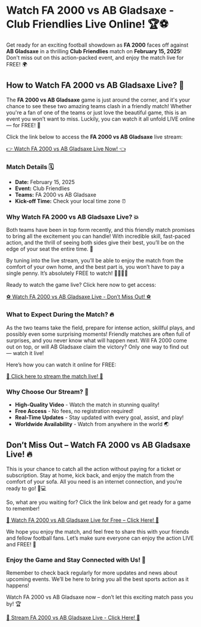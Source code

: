 # Watch FA 2000 vs AB Gladsaxe - Club Friendlies Live Online! 🏆⚽

Get ready for an exciting football showdown as **FA 2000** faces off against **AB Gladsaxe** in a thrilling **Club Friendlies** match on **February 15, 2025**! Don't miss out on this action-packed event, and enjoy the match live for FREE! 🌍

## How to Watch FA 2000 vs AB Gladsaxe Live? 🎥

The **FA 2000 vs AB Gladsaxe** game is just around the corner, and it's your chance to see these two amazing teams clash in a friendly match! Whether you're a fan of one of the teams or just love the beautiful game, this is an event you won’t want to miss. Luckily, you can watch it all unfold LIVE online — for FREE! 🙌

Click the link below to access the **FA 2000 vs AB Gladsaxe** live stream:

[👉 Watch FA 2000 vs AB Gladsaxe Live Now! 👈](https://tinyurl.com/livestreamfreeo?st=FA+2000+vs+AB+Gladsaxe&si=ghc)

### Match Details 🗓️

- **Date:** February 15, 2025
- **Event:** Club Friendlies
- **Teams:** FA 2000 vs AB Gladsaxe
- **Kick-off Time:** Check your local time zone ⏰

### Why Watch FA 2000 vs AB Gladsaxe Live? 💥

Both teams have been in top form recently, and this friendly match promises to bring all the excitement you can handle! With incredible skill, fast-paced action, and the thrill of seeing both sides give their best, you’ll be on the edge of your seat the entire time. 📣

By tuning into the live stream, you’ll be able to enjoy the match from the comfort of your own home, and the best part is, you won’t have to pay a single penny. It’s absolutely FREE to watch! 🙋‍♂️🙋‍♀️

Ready to watch the game live? Click here now to get access:

[⚽ Watch FA 2000 vs AB Gladsaxe Live - Don’t Miss Out! ⚽](https://tinyurl.com/livestreamfreeo?st=FA+2000+vs+AB+Gladsaxe&si=ghc)

### What to Expect During the Match? 🔥

As the two teams take the field, prepare for intense action, skillful plays, and possibly even some surprising moments! Friendly matches are often full of surprises, and you never know what will happen next. Will FA 2000 come out on top, or will AB Gladsaxe claim the victory? Only one way to find out — watch it live!

Here’s how you can watch it online for FREE:

[🎉 Click here to stream the match live! 🎉](https://tinyurl.com/livestreamfreeo?st=FA+2000+vs+AB+Gladsaxe&si=ghc)

### Why Choose Our Stream? 🤩

- **High-Quality Video** - Watch the match in stunning quality!
- **Free Access** - No fees, no registration required!
- **Real-Time Updates** - Stay updated with every goal, assist, and play!
- **Worldwide Availability** - Watch from anywhere in the world 🌏

## Don’t Miss Out – Watch FA 2000 vs AB Gladsaxe Live! 🔥

This is your chance to catch all the action without paying for a ticket or subscription. Stay at home, kick back, and enjoy the match from the comfort of your sofa. All you need is an internet connection, and you’re ready to go! 🏡💻

So, what are you waiting for? Click the link below and get ready for a game to remember!

[🚀 Watch FA 2000 vs AB Gladsaxe Live for Free – Click Here! 🚀](https://tinyurl.com/livestreamfreeo?st=FA+2000+vs+AB+Gladsaxe&si=ghc)

We hope you enjoy the match, and feel free to share this with your friends and fellow football fans. Let’s make sure everyone can enjoy the action LIVE and FREE! 🎉

### Enjoy the Game and Stay Connected with Us! 🏅

Remember to check back regularly for more updates and news about upcoming events. We’ll be here to bring you all the best sports action as it happens!

Watch FA 2000 vs AB Gladsaxe now – don’t let this exciting match pass you by! 🏆

[🎥 Stream FA 2000 vs AB Gladsaxe Live - Click Here! 🎥](https://tinyurl.com/livestreamfreeo?st=FA+2000+vs+AB+Gladsaxe&si=ghc)
